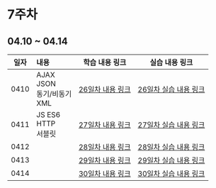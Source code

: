 # 7주차

## 04.10 ~ 04.14

|  일자  | 내용                                    |           학습 내용 링크           |          실습 내용 링크           |
|:----:|:--------------------------------------|:----------------------------:|:---------------------------:|
| 0410 | AJAX<br/>JSON<br/>동기/비동기<br/>XML<br/> | [26일차 내용 링크](./day26/course) | [26일차 실습 내용 링크](./day26/hw) |
| 0411 | JS ES6<br/>HTTP<br/>서블릿<br/>               | [27일차 내용 링크](./day27/course) | [27일차 실습 내용 링크](./day27/hw) |
| 0412 |                                       | [28일차 내용 링크](./day28/course) | [28일차 실습 내용 링크](./day28/hw) |
| 0413 |                                       | [29일차 내용 링크](./day29/course) | [29일차 실습 내용 링크](./day29/hw) |
| 0414 |                                       | [30일차 내용 링크](./day30/course) | [30일차 실습 내용 링크](./day30/hw) |